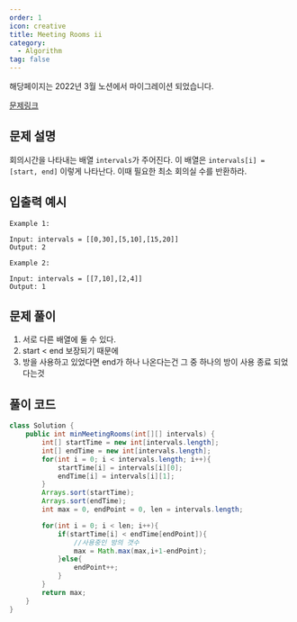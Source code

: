 ```yaml
---
order: 1
icon: creative
title: Meeting Rooms ii
category:
  - Algorithm
tag: false
---
```


해당페이지는 2022년 3월 노션에서 마이그레이션 되었습니다.

[문제링크](https://leetcode.com/problems/meeting-rooms-ii/)

## 문제 설명

회의시간을 나타내는 배열 `intervals`가 주어진다.
이 배열은 `intervals[i] = [start, end]` 이렇게 나타난다. 이때 필요한 최소 회의실 수를 반환하라.

## 입출력 예시

```
Example 1:

Input: intervals = [[0,30],[5,10],[15,20]]
Output: 2
```

```
Example 2:

Input: intervals = [[7,10],[2,4]]
Output: 1
```

## 문제 풀이

1. 서로 다른 배열에 둘 수 있다.
2. start < end 보장되기 때문에
3. 방을 사용하고 있었다면 end가 하나 나온다는건 그 중 하나의 방이 사용 종료 되었다는것

## 풀이 코드

```java
class Solution {
    public int minMeetingRooms(int[][] intervals) {
        int[] startTime = new int[intervals.length];
        int[] endTime = new int[intervals.length];
        for(int i = 0; i < intervals.length; i++){
            startTime[i] = intervals[i][0];
            endTime[i] = intervals[i][1];
        }
        Arrays.sort(startTime);
        Arrays.sort(endTime);
        int max = 0, endPoint = 0, len = intervals.length;

        for(int i = 0; i < len; i++){
            if(startTime[i] < endTime[endPoint]){
                //사용중인 방의 갯수
                max = Math.max(max,i+1-endPoint);
            }else{
                endPoint++;
            }
        }
        return max;
    }
}
```
